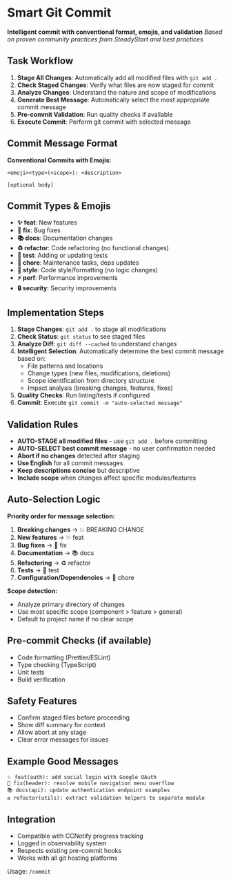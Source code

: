 # Smart Git Commit

**Intelligent commit with conventional format, emojis, and validation**
*Based on proven community practices from SteadyStart and best practices*

## Task Workflow
1. **Stage All Changes**: Automatically add all modified files with `git add .`
2. **Check Staged Changes**: Verify what files are now staged for commit
3. **Analyze Changes**: Understand the nature and scope of modifications
4. **Generate Best Message**: Automatically select the most appropriate commit message
5. **Pre-commit Validation**: Run quality checks if available
6. **Execute Commit**: Perform git commit with selected message

## Commit Message Format
**Conventional Commits with Emojis:**
```
<emoji><type>(<scope>): <description>

[optional body]
```

## Commit Types & Emojis
- **✨ feat**: New features
- **🐛 fix**: Bug fixes  
- **📚 docs**: Documentation changes
- **♻️ refactor**: Code refactoring (no functional changes)
- **🧪 test**: Adding or updating tests
- **🔧 chore**: Maintenance tasks, deps updates
- **💄 style**: Code style/formatting (no logic changes)
- **⚡ perf**: Performance improvements
- **🔒 security**: Security improvements

## Implementation Steps
1. **Stage Changes**: `git add .` to stage all modifications
2. **Check Status**: `git status` to see staged files
3. **Analyze Diff**: `git diff --cached` to understand changes
4. **Intelligent Selection**: Automatically determine the best commit message based on:
   - File patterns and locations
   - Change types (new files, modifications, deletions)
   - Scope identification from directory structure
   - Impact analysis (breaking changes, features, fixes)
5. **Quality Checks**: Run linting/tests if configured
6. **Commit**: Execute `git commit -m "auto-selected message"`

## Validation Rules
- **AUTO-STAGE all modified files** - use `git add .` before committing
- **AUTO-SELECT best commit message** - no user confirmation needed
- **Abort if no changes** detected after staging
- **Use English** for all commit messages
- **Keep descriptions concise** but descriptive
- **Include scope** when changes affect specific modules/features

## Auto-Selection Logic
**Priority order for message selection:**
1. **Breaking changes** → 💥 BREAKING CHANGE
2. **New features** → ✨ feat
3. **Bug fixes** → 🐛 fix  
4. **Documentation** → 📚 docs
5. **Refactoring** → ♻️ refactor
6. **Tests** → 🧪 test
7. **Configuration/Dependencies** → 🔧 chore

**Scope detection:**
- Analyze primary directory of changes
- Use most specific scope (component > feature > general)
- Default to project name if no clear scope

## Pre-commit Checks (if available)
- Code formatting (Prettier/ESLint)
- Type checking (TypeScript)
- Unit tests
- Build verification

## Safety Features
- Confirm staged files before proceeding
- Show diff summary for context
- Allow abort at any stage
- Clear error messages for issues

## Example Good Messages
```
✨ feat(auth): add social login with Google OAuth
🐛 fix(header): resolve mobile navigation menu overflow
📚 docs(api): update authentication endpoint examples
♻️ refactor(utils): extract validation helpers to separate module
```

## Integration
- Compatible with CCNotify progress tracking
- Logged in observability system
- Respects existing pre-commit hooks
- Works with all git hosting platforms

Usage: `/commit`
